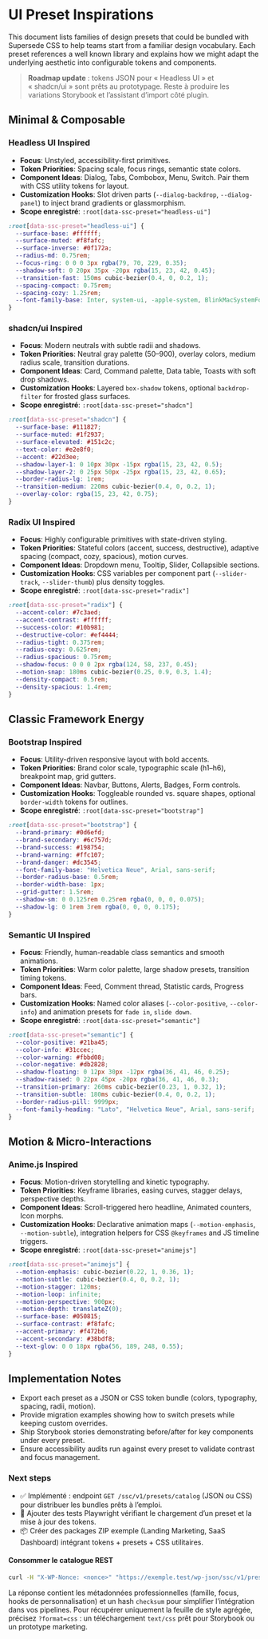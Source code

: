 # UI Preset Inspirations

This document lists families of design presets that could be bundled with Supersede CSS to help teams start from a familiar design vocabulary. Each preset references a well known library and explains how we might adapt the underlying aesthetic into configurable tokens and components.

> **Roadmap update** : tokens JSON pour « Headless UI » et « shadcn/ui » sont prêts au prototypage. Reste à produire les variations Storybook et l’assistant d’import côté plugin.

## Minimal & Composable

### Headless UI Inspired
- **Focus**: Unstyled, accessibility-first primitives.
- **Token Priorities**: Spacing scale, focus rings, semantic state colors.
- **Component Ideas**: Dialog, Tabs, Combobox, Menu, Switch. Pair them with CSS utility tokens for layout.
- **Customization Hooks**: Slot driven parts (`--dialog-backdrop`, `--dialog-panel`) to inject brand gradients or glassmorphism.
- **Scope enregistré**: `:root[data-ssc-preset="headless-ui"]`

```css
:root[data-ssc-preset="headless-ui"] {
  --surface-base: #ffffff;
  --surface-muted: #f8fafc;
  --surface-inverse: #0f172a;
  --radius-md: 0.75rem;
  --focus-ring: 0 0 0 3px rgba(79, 70, 229, 0.35);
  --shadow-soft: 0 20px 35px -20px rgba(15, 23, 42, 0.45);
  --transition-fast: 150ms cubic-bezier(0.4, 0, 0.2, 1);
  --spacing-compact: 0.75rem;
  --spacing-cozy: 1.25rem;
  --font-family-base: Inter, system-ui, -apple-system, BlinkMacSystemFont, "Segoe UI", sans-serif;
}
```

### shadcn/ui Inspired
- **Focus**: Modern neutrals with subtle radii and shadows.
- **Token Priorities**: Neutral gray palette (50–900), overlay colors, medium radius scale, transition durations.
- **Component Ideas**: Card, Command palette, Data table, Toasts with soft drop shadows.
- **Customization Hooks**: Layered `box-shadow` tokens, optional `backdrop-filter` for frosted glass surfaces.
- **Scope enregistré**: `:root[data-ssc-preset="shadcn"]`

```css
:root[data-ssc-preset="shadcn"] {
  --surface-base: #111827;
  --surface-muted: #1f2937;
  --surface-elevated: #151c2c;
  --text-color: #e2e8f0;
  --accent: #22d3ee;
  --shadow-layer-1: 0 10px 30px -15px rgba(15, 23, 42, 0.5);
  --shadow-layer-2: 0 25px 50px -25px rgba(15, 23, 42, 0.65);
  --border-radius-lg: 1rem;
  --transition-medium: 220ms cubic-bezier(0.4, 0, 0.2, 1);
  --overlay-color: rgba(15, 23, 42, 0.75);
}
```

### Radix UI Inspired
- **Focus**: Highly configurable primitives with state-driven styling.
- **Token Priorities**: Stateful colors (accent, success, destructive), adaptive spacing (compact, cozy, spacious), motion curves.
- **Component Ideas**: Dropdown menu, Tooltip, Slider, Collapsible sections.
- **Customization Hooks**: CSS variables per component part (`--slider-track`, `--slider-thumb`) plus density toggles.
- **Scope enregistré**: `:root[data-ssc-preset="radix"]`

```css
:root[data-ssc-preset="radix"] {
  --accent-color: #7c3aed;
  --accent-contrast: #ffffff;
  --success-color: #10b981;
  --destructive-color: #ef4444;
  --radius-tight: 0.375rem;
  --radius-cozy: 0.625rem;
  --radius-spacious: 0.75rem;
  --shadow-focus: 0 0 0 2px rgba(124, 58, 237, 0.45);
  --motion-snap: 180ms cubic-bezier(0.25, 0.9, 0.3, 1.4);
  --density-compact: 0.5rem;
  --density-spacious: 1.4rem;
}
```

## Classic Framework Energy

### Bootstrap Inspired
- **Focus**: Utility-driven responsive layout with bold accents.
- **Token Priorities**: Brand color scale, typographic scale (h1–h6), breakpoint map, grid gutters.
- **Component Ideas**: Navbar, Buttons, Alerts, Badges, Form controls.
- **Customization Hooks**: Toggleable rounded vs. square shapes, optional `border-width` tokens for outlines.
- **Scope enregistré**: `:root[data-ssc-preset="bootstrap"]`

```css
:root[data-ssc-preset="bootstrap"] {
  --brand-primary: #0d6efd;
  --brand-secondary: #6c757d;
  --brand-success: #198754;
  --brand-warning: #ffc107;
  --brand-danger: #dc3545;
  --font-family-base: "Helvetica Neue", Arial, sans-serif;
  --border-radius-base: 0.5rem;
  --border-width-base: 1px;
  --grid-gutter: 1.5rem;
  --shadow-sm: 0 0.125rem 0.25rem rgba(0, 0, 0, 0.075);
  --shadow-lg: 0 1rem 3rem rgba(0, 0, 0, 0.175);
}
```

### Semantic UI Inspired
- **Focus**: Friendly, human-readable class semantics and smooth animations.
- **Token Priorities**: Warm color palette, large shadow presets, transition timing tokens.
- **Component Ideas**: Feed, Comment thread, Statistic cards, Progress bars.
- **Customization Hooks**: Named color aliases (`--color-positive`, `--color-info`) and animation presets for `fade in`, `slide down`.
- **Scope enregistré**: `:root[data-ssc-preset="semantic"]`

```css
:root[data-ssc-preset="semantic"] {
  --color-positive: #21ba45;
  --color-info: #31ccec;
  --color-warning: #fbbd08;
  --color-negative: #db2828;
  --shadow-floating: 0 12px 30px -12px rgba(36, 41, 46, 0.25);
  --shadow-raised: 0 22px 45px -20px rgba(36, 41, 46, 0.3);
  --transition-primary: 260ms cubic-bezier(0.23, 1, 0.32, 1);
  --transition-subtle: 180ms cubic-bezier(0.4, 0, 0.2, 1);
  --border-radius-pill: 9999px;
  --font-family-heading: "Lato", "Helvetica Neue", Arial, sans-serif;
}
```

## Motion & Micro-Interactions

### Anime.js Inspired
- **Focus**: Motion-driven storytelling and kinetic typography.
- **Token Priorities**: Keyframe libraries, easing curves, stagger delays, perspective depths.
- **Component Ideas**: Scroll-triggered hero headline, Animated counters, Icon morphs.
- **Customization Hooks**: Declarative animation maps (`--motion-emphasis`, `--motion-subtle`), integration helpers for CSS `@keyframes` and JS timeline triggers.
- **Scope enregistré**: `:root[data-ssc-preset="animejs"]`

```css
:root[data-ssc-preset="animejs"] {
  --motion-emphasis: cubic-bezier(0.22, 1, 0.36, 1);
  --motion-subtle: cubic-bezier(0.4, 0, 0.2, 1);
  --motion-stagger: 120ms;
  --motion-loop: infinite;
  --motion-perspective: 900px;
  --motion-depth: translateZ(0);
  --surface-base: #050815;
  --surface-contrast: #f8fafc;
  --accent-primary: #f472b6;
  --accent-secondary: #38bdf8;
  --text-glow: 0 0 18px rgba(56, 189, 248, 0.55);
}
```

## Implementation Notes
- Export each preset as a JSON or CSS token bundle (colors, typography, spacing, radii, motion).
- Provide migration examples showing how to switch presets while keeping custom overrides.
- Ship Storybook stories demonstrating before/after for key components under every preset.
- Ensure accessibility audits run against every preset to validate contrast and focus management.

### Next steps

- ✅ Implémenté : endpoint `GET /ssc/v1/presets/catalog` (JSON ou CSS) pour distribuer les bundles prêts à l’emploi.
- 🧪 Ajouter des tests Playwright vérifiant le chargement d’un preset et la mise à jour des tokens.
- 📦 Créer des packages ZIP exemple (Landing Marketing, SaaS Dashboard) intégrant tokens + presets + CSS utilitaires.

#### Consommer le catalogue REST

```bash
curl -H "X-WP-Nonce: <nonce>" "https://exemple.test/wp-json/ssc/v1/presets/catalog"
```

La réponse contient les métadonnées professionnelles (famille, focus, hooks de personnalisation) et un hash `checksum` pour simplifier l’intégration dans vos pipelines. Pour récupérer uniquement la feuille de style agrégée, précisez `?format=css` : un téléchargement `text/css` prêt pour Storybook ou un prototype marketing.
